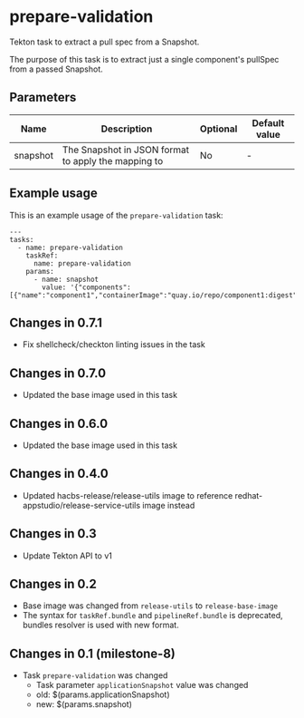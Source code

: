 # prepare-validation

Tekton task to extract a pull spec from a Snapshot.

The purpose of this task is to extract just a single component's pullSpec from a passed Snapshot.

## Parameters

| Name     | Description                                         | Optional | Default value |
|----------|-----------------------------------------------------|----------|---------------|
| snapshot | The Snapshot in JSON format to apply the mapping to | No       | -             |

## Example usage

This is an example usage of the `prepare-validation` task:

```
---
tasks:
  - name: prepare-validation
    taskRef:
      name: prepare-validation
    params:
      - name: snapshot
        value: '{"components":[{"name":"component1","containerImage":"quay.io/repo/component1:digest"}}]}'
```

## Changes in 0.7.1
* Fix shellcheck/checkton linting issues in the task

## Changes in 0.7.0
* Updated the base image used in this task

## Changes in 0.6.0
* Updated the base image used in this task

## Changes in 0.4.0
* Updated hacbs-release/release-utils image to reference redhat-appstudio/release-service-utils image instead

## Changes in 0.3
* Update Tekton API to v1

## Changes in 0.2
* Base image was changed from `release-utils` to `release-base-image`
* The syntax for `taskRef.bundle` and `pipelineRef.bundle` is deprecated,
bundles resolver is used with new format.

## Changes in 0.1 (milestone-8)
* Task `prepare-validation` was changed
  * Task parameter `applicationSnapshot` value was changed
  * old: $(params.applicationSnapshot)
  * new: $(params.snapshot)

